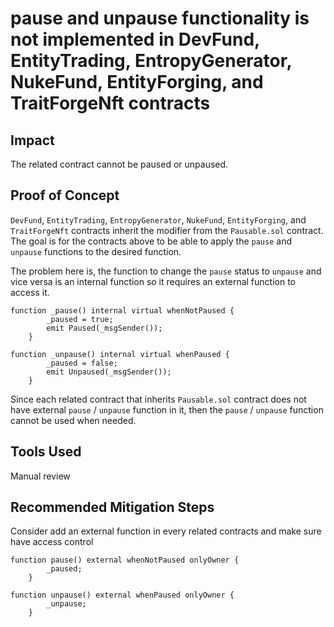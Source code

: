 # pause and unpause functionality is not implemented in DevFund, EntityTrading, EntropyGenerator, NukeFund, EntityForging, and TraitForgeNft contracts

## Impact

The related contract cannot be paused or unpaused.

## Proof of Concept

`DevFund`, `EntityTrading`, `EntropyGenerator`, `NukeFund`, `EntityForging`, and `TraitForgeNft` contracts inherit the modifier from the `Pausable.sol` contract. The goal is for the contracts above to be able to apply the `pause` and `unpause` functions to the desired function.

The problem here is, the function to change the `pause` status to `unpause` and vice versa is an internal function so it requires an external function to access it.

```solidity
function _pause() internal virtual whenNotPaused {
        _paused = true;
        emit Paused(_msgSender());
    }
    
function _unpause() internal virtual whenPaused {
        _paused = false;
        emit Unpaused(_msgSender());
    }
```

Since each related contract that inherits `Pausable.sol` contract does not have external `pause` / `unpause` function in it, then the `pause` / `unpause` function cannot be used when needed.

## Tools Used

Manual review

## Recommended Mitigation Steps

Consider add an external function in every related contracts and make sure have access control

```solidity
function pause() external whenNotPaused onlyOwner {
        _paused;
    }
    
function unpause() external whenPaused onlyOwner {
        _unpause;
    }
```
